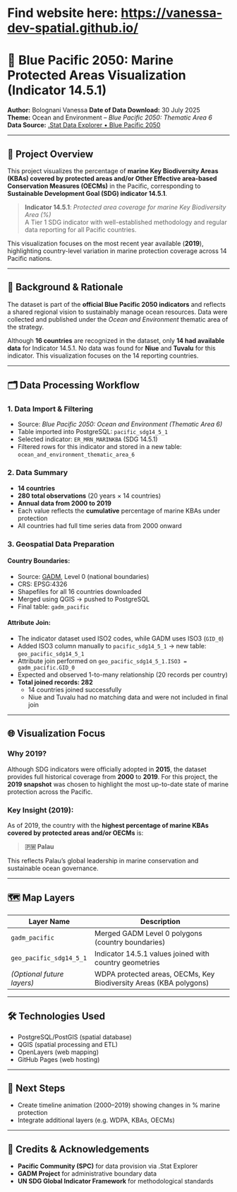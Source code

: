 # Find website here: https://vanessa-dev-spatial.github.io/
# 🌊 Blue Pacific 2050: Marine Protected Areas Visualization (Indicator 14.5.1)

**Author:** Bolognani Vanessa 
**Date of Data Download:** 30 July 2025  
**Theme:** Ocean and Environment – *Blue Pacific 2050: Thematic Area 6*  
**Data Source:** [.Stat Data Explorer • Blue Pacific 2050](https://www.spc.int)

---

## 📌 Project Overview

This project visualizes the percentage of **marine Key Biodiversity Areas (KBAs) covered by protected areas and/or Other Effective area-based Conservation Measures (OECMs)** in the Pacific, corresponding to **Sustainable Development Goal (SDG) indicator 14.5.1**.

> **Indicator 14.5.1**: *Protected area coverage for marine Key Biodiversity Area (%)*  
> A Tier 1 SDG indicator with well-established methodology and regular data reporting for all Pacific countries.

This visualization focuses on the most recent year available (**2019**), highlighting country-level variation in marine protection coverage across 14 Pacific nations.

---

## 🧭 Background & Rationale

The dataset is part of the **official Blue Pacific 2050 indicators** and reflects a shared regional vision to sustainably manage ocean resources. Data were collected and published under the *Ocean and Environment* thematic area of the strategy.

Although **16 countries** are recognized in the dataset, only **14 had available data** for Indicator 14.5.1. No data was found for **Niue** and **Tuvalu** for this indicator. This visualization focuses on the 14 reporting countries.

---

## 🗂️ Data Processing Workflow

### 1. Data Import & Filtering

- Source: *Blue Pacific 2050: Ocean and Environment (Thematic Area 6)*
- Table imported into PostgreSQL: `pacific_sdg14_5_1`
- Selected indicator: `ER_MRN_MARINKBA` (SDG 14.5.1)
- Filtered rows for this indicator and stored in a new table: `ocean_and_environment_thematic_area_6`

### 2. Data Summary

- **14 countries**
- **280 total observations** (20 years × 14 countries)
- **Annual data from 2000 to 2019**
- Each value reflects the **cumulative** percentage of marine KBAs under protection
- All countries had full time series data from 2000 onward

### 3. Geospatial Data Preparation

#### Country Boundaries:

- Source: [GADM](https://gadm.org), Level 0 (national boundaries)
- CRS: EPSG:4326
- Shapefiles for all 16 countries downloaded
- Merged using QGIS → pushed to PostgreSQL
- Final table: `gadm_pacific`

#### Attribute Join:

- The indicator dataset used ISO2 codes, while GADM uses ISO3 (`GID_0`)
- Added ISO3 column manually to `pacific_sdg14_5_1` → new table: `geo_pacific_sdg14_5_1`
- Attribute join performed on `geo_pacific_sdg14_5_1.ISO3 = gadm_pacific.GID_0`
- Expected and observed 1-to-many relationship (20 records per country)
- **Total joined records: 282**
  - 14 countries joined successfully
  - Niue and Tuvalu had no matching data and were not included in final join

---

## 🌐 Visualization Focus

### Why 2019?

Although SDG indicators were officially adopted in **2015**, the dataset provides full historical coverage from **2000** to **2019**. For this project, the **2019 snapshot** was chosen to highlight the most up-to-date state of marine protection across the Pacific.

### Key Insight (2019):

As of 2019, the country with the **highest percentage of marine KBAs covered by protected areas and/or OECMs** is:

> **🇵🇼 Palau**

This reflects Palau’s global leadership in marine conservation and sustainable ocean governance.

---

## 🗺️ Map Layers

| Layer Name                  | Description                                                         |
|----------------------------|---------------------------------------------------------------------|
| `gadm_pacific`             | Merged GADM Level 0 polygons (country boundaries)                   |
| `geo_pacific_sdg14_5_1`    | Indicator 14.5.1 values joined with country geometries              |
| *(Optional future layers)* | WDPA protected areas, OECMs, Key Biodiversity Areas (KBA polygons)  |

---

## 🛠️ Technologies Used

- PostgreSQL/PostGIS (spatial database)
- QGIS (spatial processing and ETL)
- OpenLayers (web mapping)
- GitHub Pages (web hosting)
---

## 🧩 Next Steps

- Create timeline animation (2000–2019) showing changes in % marine protection
- Integrate additional layers (e.g. WDPA, KBAs, OECMs)

---

## 🔖 Credits & Acknowledgements

- **Pacific Community (SPC)** for data provision via .Stat Explorer
- **GADM Project** for administrative boundary data
- **UN SDG Global Indicator Framework** for methodological standards
